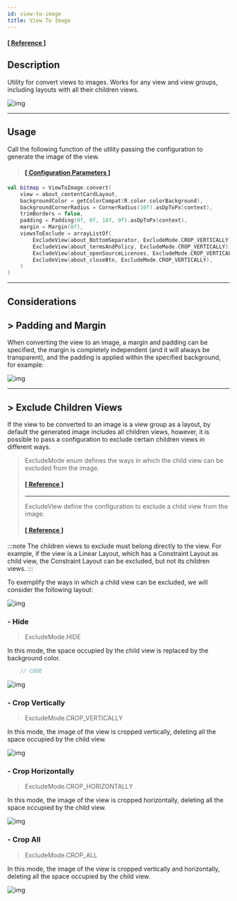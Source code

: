 ```yaml
---
id: view-to-image
title: View To Image
---
```


#### <a href="../reference/androidutils/com.jeovanimartinez.androidutils.views.viewtoimage/-view-to-image/index.html" target="_blank"><b>[ Reference ]</b></a>

## Description

Utility for convert views to images. Works for any view and view groups, including layouts with all their children views.

![img](../img/view-to-image/view-to-image-img1.png)

---

## Usage

Call the following function of the utility passing the configuration to generate the image of the view.

> #### <a href="../reference/androidutils/com.jeovanimartinez.androidutils.views.viewtoimage/-view-to-image/convert.html" target="_blank"><b>[ Configuration Parameters  ]</b></a>

```kotlin
val bitmap = ViewToImage.convert(
    view = about_contentCardLayout,
    backgroundColor = getColorCompat(R.color.colorBackground),
    backgroundCornerRadius = CornerRadius(10f).asDpToPx(context),
    trimBorders = false,
    padding = Padding(0f, 0f, 18f, 0f).asDpToPx(context),
    margin = Margin(0f),
    viewsToExclude = arrayListOf(
        ExcludeView(about_BottomSeparator, ExcludeMode.CROP_VERTICALLY),
        ExcludeView(about_termsAndPolicy, ExcludeMode.CROP_VERTICALLY),
        ExcludeView(about_openSourceLicenses, ExcludeMode.CROP_VERTICALLY),
        ExcludeView(about_closeBtn, ExcludeMode.CROP_VERTICALLY),
    )
)
```

---

## Considerations

## > Padding and Margin

When converting the view to an image, a margin and padding can be specified, the margin is completely independent (and it will always be transparent), 
and the padding is applied within the specified background, for example:

![img](../img/view-to-image/view-to-image-img2.png)

---

## > Exclude Children Views

If the view to be converted to an image is a view group as a layout, by default the generated image includes all children views, however, it is 
possible to pass a configuration to exclude certain children views in different ways.

> ExcludeMode enum defines the ways in which the child view can be excluded from the image.
> #### <a href="../reference/androidutils/com.jeovanimartinez.androidutils.views.viewtoimage.config/-exclude-mode/index.html" target="_blank"><b>[ Reference ]</b></a>
> ---
> ExcludeView define the configuration to exclude a child view from the image.
> #### <a href="../reference/androidutils/com.jeovanimartinez.androidutils.views.viewtoimage.config/-exclude-view/index.html" target="_blank"><b>[ Reference ]</b></a>

:::note
The children views to exclude must belong directly to the view. For example, if the view is a Linear Layout, which has a Constraint Layout as child view, 
the Constraint Layout can be excluded, but not its children views.
:::

To exemplify the ways in which a child view can be excluded, we will consider the following layout:

![img](../img/pending-image.png)

### - Hide

> ExcludeMode.HIDE

In this mode, the space occupied by the child view is replaced by the background color.

```kotlin
    // CODE
```

![img](../img/pending-image.png)

### - Crop Vertically

> ExcludeMode.CROP_VERTICALLY

In this mode, the image of the view is cropped vertically, deleting all the space occupied by the child view.

![img](../img/pending-image.png)

### - Crop Horizontally

> ExcludeMode.CROP_HORIZONTALLY

In this mode, the image of the view is cropped horizontally, deleting all the space occupied by the child view.

![img](../img/pending-image.png)

### - Crop All

> ExcludeMode.CROP_ALL

In this mode, the image of the view is cropped vertically and horizontally, deleting all the space occupied by the child view.

![img](../img/pending-image.png)
